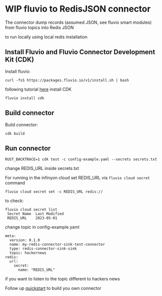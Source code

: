 # WIP fluvio to RedisJSON connector

The connector dump records (assumed JSON, see fluvio smart modules) from fluvio topics into Redis JSON 

to run locally using local redis installation 

## Install Fluvio and Fluvio Connector Development Kit (CDK)
Install fluvio:
```
curl -fsS https://packages.fluvio.io/v1/install.sh | bash
```
following tutorial [here](https://www.fluvio.io/connectors/cdk/overview/) install CDK
```
fluvio install cdk
```

## Build connector 

Build connector:
```
cdk build
```

## Run connector
```
RUST_BACKTRACE=1 cdk test -c config-example.yaml --secrets secrets.txt
```
change REDIS_URL inside secrets.txt

For running in the infinyon cloud set REDIS_URL via `fluvio cloud secret` command
```
fluvio cloud secret set -c REDIS_URL redis://
```
to check:
```
fluvio cloud secret list
 Secret Name  Last Modified 
 REDIS_URL    2023-05-01    
```

change topic in config-example.yaml
```
meta:
  version: 0.1.0
  name: my-redis-connector-sink-test-connector
  type: redis-connector-sink-sink
  topic: hackernews
redis:
  url:
    secret:
      name: "REDIS_URL"
```
if you want to listen to the topic different to hackers news 

Follow up [quickstart](https://www.fluvio.io/connectors/cdk/overview/) to build you own connector 

